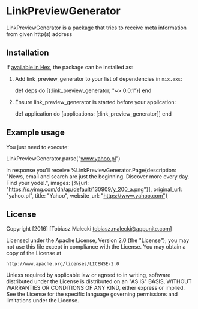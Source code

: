 # LinkPreviewGenerator

LinkPreviewGenerator is a package that tries to receive meta information from given http(s) address

## Installation

If [available in Hex](https://hex.pm/docs/publish), the package can be installed as:

  1. Add link_preview_generator to your list of dependencies in `mix.exs`:

        def deps do
          [{:link_preview_generator, "~> 0.0.1"}]
        end

  2. Ensure link_preview_generator is started before your application:

        def application do
          [applications: [:link_preview_generator]]
        end

## Example usage

You just need to execute:

  LinkPreviewGenerator.parse("www.yahoo.pl")

in response you'll receive
  %LinkPreviewGenerator.Page{description: "News, email and search are just the beginning. Discover more every day. Find your yodel.",
    images: [%{url: "https://s.yimg.com/dh/ap/default/130909/y_200_a.png"}],
    original_url: "yahoo.pl", title: "Yahoo", website_url: "https://www.yahoo.com"}

## License

  Copyright [2016] [Tobiasz Małecki <tobiasz.malecki@appunite.com>]

  Licensed under the Apache License, Version 2.0 (the "License");
  you may not use this file except in compliance with the License.
  You may obtain a copy of the License at

	http://www.apache.org/licenses/LICENSE-2.0


  Unless required by applicable law or agreed to in writing, software
  distributed under the License is distributed on an "AS IS" BASIS,
  WITHOUT WARRANTIES OR CONDITIONS OF ANY KIND, either express or implied.
  See the License for the specific language governing permissions and
  limitations under the License.

